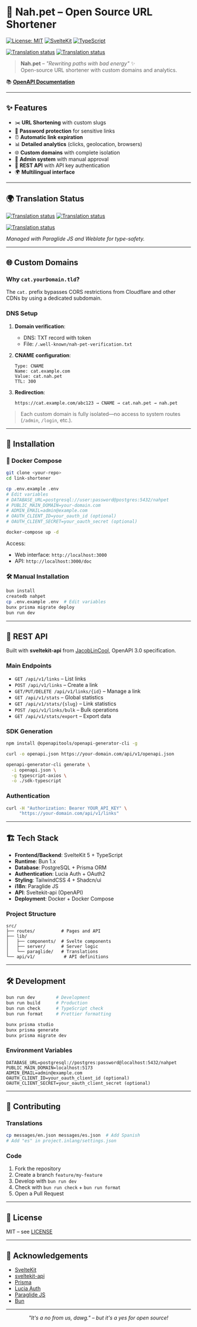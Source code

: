 # 🐾 Nah.pet – Open Source URL Shortener

[![License: MIT](https://img.shields.io/badge/License-MIT-yellow.svg)](https://opensource.org/licenses/MIT)
[![SvelteKit](https://img.shields.io/badge/SvelteKit-FF3E00?style=flat&logo=svelte&logoColor=white)](https://kit.svelte.dev/)
[![TypeScript](https://img.shields.io/badge/TypeScript-007ACC?style=flat&logo=typescript&logoColor=white)](https://www.typescriptlang.org/)

[![Translation status](https://hosted.weblate.org/widget/nah-pet/paraglide-messages/svg-badge.svg)](https://hosted.weblate.org/engage/nah-pet/)
[![Translation status](https://hosted.weblate.org/widget/nah-pet/language-badge.svg?threshold=0)](https://hosted.weblate.org/engage/nah-pet/)

> **Nah.pet** – _"Rewriting paths with bad energy"_ ✨  
> Open-source URL shortener with custom domains and analytics.

📚 **[OpenAPI Documentation](https://nah.pet/doc)**

---

## ✨ Features

- ✂️ **URL Shortening** with custom slugs
- 🔐 **Password protection** for sensitive links
- ⏰ **Automatic link expiration**
- 📊 **Detailed analytics** (clicks, geolocation, browsers)
- 🌐 **Custom domains** with complete isolation
- 👥 **Admin system** with manual approval
- 🔑 **REST API** with API key authentication
- 🌍 **Multilingual interface**

---

## 🌍 Translation Status

[![Translation status](https://hosted.weblate.org/widget/nah-pet/paraglide-messages/svg-badge.svg)](https://hosted.weblate.org/engage/nah-pet/)
[![Translation status](https://hosted.weblate.org/widget/nah-pet/language-badge.svg?threshold=0)](https://hosted.weblate.org/engage/nah-pet/)

[![Translation status](https://hosted.weblate.org/widget/nah-pet/multi-auto.svg?threshold=0)](https://hosted.weblate.org/engage/nah-pet/)

_Managed with Paraglide JS and Weblate for type-safety._

---

## 🌐 Custom Domains

### Why `cat.yourDomain.tld`?

The `cat.` prefix bypasses CORS restrictions from Cloudflare and other CDNs by using a dedicated subdomain.

### DNS Setup

1. **Domain verification**:
   - DNS: TXT record with token
   - File: `/.well-known/nah-pet-verification.txt`

2. **CNAME configuration**:
   ```dns
   Type: CNAME
   Name: cat.example.com
   Value: cat.nah.pet
   TTL: 300
   ```
3. **Redirection**:

   ```
   https://cat.example.com/abc123 → CNAME → cat.nah.pet → nah.pet
   ```

> Each custom domain is fully isolated—no access to system routes (`/admin`, `/login`, etc.).

---

## 🚀 Installation

### 🐳 Docker Compose

```bash
git clone <your-repo>
cd link-shortener

cp .env.example .env
# Edit variables
# DATABASE_URL=postgresql://user:password@postgres:5432/nahpet
# PUBLIC_MAIN_DOMAIN=your-domain.com
# ADMIN_EMAIL=admin@example.com
# OAUTH_CLIENT_ID=your_oauth_id (optional)
# OAUTH_CLIENT_SECRET=your_oauth_secret (optional)

docker-compose up -d
```

Access:

- Web interface: `http://localhost:3000`
- API: `http://localhost:3000/doc`

### 🛠️ Manual Installation

```bash
bun install
createdb nahpet
cp .env.example .env  # Edit variables
bunx prisma migrate deploy
bun run dev
```

---

## 🔌 REST API

Built with **sveltekit-api** from [JacobLinCool](https://github.com/JacobLinCool), OpenAPI 3.0 specification.

### Main Endpoints

- `GET /api/v1/links` – List links
- `POST /api/v1/links` – Create a link
- `GET/PUT/DELETE /api/v1/links/{id}` – Manage a link
- `GET /api/v1/stats` – Global statistics
- `GET /api/v1/stats/{slug}` – Link statistics
- `POST /api/v1/links/bulk` – Bulk operations
- `GET /api/v1/stats/export` – Export data

### SDK Generation

```bash
npm install @openapitools/openapi-generator-cli -g

curl -o openapi.json https://your-domain.com/api/v1/openapi.json

openapi-generator-cli generate \
  -i openapi.json \
  -g typescript-axios \
  -o ./sdk-typescript
```

### Authentication

```bash
curl -H "Authorization: Bearer YOUR_API_KEY" \
     "https://your-domain.com/api/v1/links"
```

---

## 🏗️ Tech Stack

- **Frontend/Backend**: SvelteKit 5 + TypeScript
- **Runtime**: Bun 1.x
- **Database**: PostgreSQL + Prisma ORM
- **Authentication**: Lucia Auth + OAuth2
- **Styling**: TailwindCSS 4 + Shadcn/ui
- **i18n**: Paraglide JS
- **API**: Sveltekit-api (OpenAPI)
- **Deployment**: Docker + Docker Compose

### Project Structure

```
src/
├── routes/          # Pages and API
├── lib/
│   ├── components/  # Svelte components
│   ├── server/      # Server logic
│   └── paraglide/   # Translations
└── api/v1/           # API definitions
```

---

## 🛠️ Development

```bash
bun run dev        # Development
bun run build      # Production
bun run check      # TypeScript check
bun run format     # Prettier formatting

bunx prisma studio
bunx prisma generate
bunx prisma migrate dev
```

### Environment Variables

```env
DATABASE_URL=postgresql://postgres:password@localhost:5432/nahpet
PUBLIC_MAIN_DOMAIN=localhost:5173
ADMIN_EMAIL=admin@example.com
OAUTH_CLIENT_ID=your_oauth_client_id (optional)
OAUTH_CLIENT_SECRET=your_oauth_client_secret (optional)
```

---

## 🤝 Contributing

### Translations

```bash
cp messages/en.json messages/es.json  # Add Spanish
# Add "es" in project.inlang/settings.json
```

### Code

1. Fork the repository
2. Create a branch `feature/my-feature`
3. Develop with `bun run dev`
4. Check with `bun run check` + `bun run format`
5. Open a Pull Request

---

## 📄 License

MIT – see [LICENSE](LICENSE)

---

## 🙏 Acknowledgements

- [SvelteKit](https://kit.svelte.dev/)
- [sveltekit-api](https://github.com/JacobLinCool/sveltekit-api)
- [Prisma](https://prisma.io/)
- [Lucia Auth](https://lucia-auth.com/)
- [Paraglide JS](https://inlang.com/)
- [Bun](https://bun.sh/)

---

<div align="center">
    <em>"It's a no from us, dawg." – but it's a yes for open source!</em>
</div>
